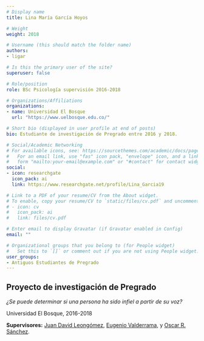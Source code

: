 ```yaml
---
# Display name
title: Lina María García Hoyos

# Weight
weight: 2018

# Username (this should match the folder name)
authors:
- ligar

# Is this the primary user of the site?
superuser: false

# Role/position
role: BSc Psicología supervisión 2016-2018

# Organizations/Affiliations
organizations:
- name: Universidad El Bosque
  url: "https://www.uelbosque.edu.co/"

# Short bio (displayed in user profile at end of posts)
bio: Estudiante de investigación de Pregrado entre 2016 y 2018.

# Social/Academic Networking
# For available icons, see: https://sourcethemes.com/academic/docs/page-builder/#icons
#   For an email link, use "fas" icon pack, "envelope" icon, and a link in the
#   form "mailto:your-email@example.com" or "#contact" for contact widget.
social:
- icon: researchgate
  icon_pack: ai
  link: https://www.researchgate.net/profile/Lina_Garcia19

# Link to a PDF of your resume/CV from the About widget.
# To enable, copy your resume/CV to `static/files/cv.pdf` and uncomment the lines below.
# - icon: cv
#   icon_pack: ai
#   link: files/cv.pdf

# Enter email to display Gravatar (if Gravatar enabled in Config)
email: ""

# Organizational groups that you belong to (for People widget)
#   Set this to `[]` or comment out if you are not using People widget.
user_groups:
- Antiguos Estudiantes de Pregrado
---
```


## **Proyecto de investigación de Pregrado**  

*¿Se puede determinar si una persona ha sido infiel a partir de su voz?*

Universidad El Bosque, 2016-2018

**Supervisores:** [Juan David Leongómez](/es/#about), [Eugenio Valderrama](/es/author/eugenio-valderrama/), y [Oscar R. Sánchez](/es/author/oscar-r.-sanchez/).
